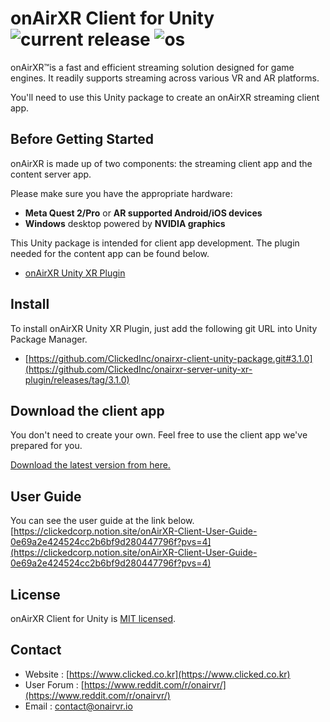 # onAirXR Client for Unity ![current release](https://img.shields.io/github/v/release/clickedinc/onairxr-client-unity-package?display_name=tag&include_prereleases) ![os](https://img.shields.io/badge/os-Android-green)

onAirXR&#8482;is a fast and efficient streaming solution designed for game engines. It readily supports streaming across various VR and AR platforms.

You'll need to use this Unity package to create an onAirXR streaming client app.

## Before Getting Started

onAirXR is made up of two components: the streaming client app and the content server app.

Please make sure you have the appropriate hardware:

* **Meta Quest 2/Pro** or **AR supported Android/iOS devices**
* **Windows** desktop powered by **NVIDIA graphics**

This Unity package is intended for client app development. The plugin needed for the content app can be found below.
- [onAirXR Unity XR Plugin](https://github.com/ClickedInc/onairxr-server-unity-xr-plugin)

## Install

To install onAirXR Unity XR Plugin, just add the following git URL into Unity Package Manager.
- [https://github.com/ClickedInc/onairxr-client-unity-package.git#3.1.0](https://github.com/ClickedInc/onairxr-server-unity-xr-plugin/releases/tag/3.1.0)

## Download the client app

You don't need to create your own. Feel free to use the client app we've prepared for you.

[Download the latest version from here.](https://github.com/ClickedInc/onairxr-client-unity-package/releases/tag/3.1.0)

## User Guide
You can see the user guide at the link below.<br>
[https://clickedcorp.notion.site/onAirXR-Client-User-Guide-0e69a2e424524cc2b6bf9d280447796f?pvs=4](https://clickedcorp.notion.site/onAirXR-Client-User-Guide-0e69a2e424524cc2b6bf9d280447796f?pvs=4)

## License

onAirXR Client for Unity is [MIT licensed](https://github.com/ClickedInc/onairxr-client-unity-package/blob/main/LICENSE).

## Contact
* Website : [https://www.clicked.co.kr](https://www.clicked.co.kr)
* User Forum : [https://www.reddit.com/r/onairvr/](https://www.reddit.com/r/onairvr/)
* Email : [contact@onairvr.io](mailto:contact@onairvr.io)
